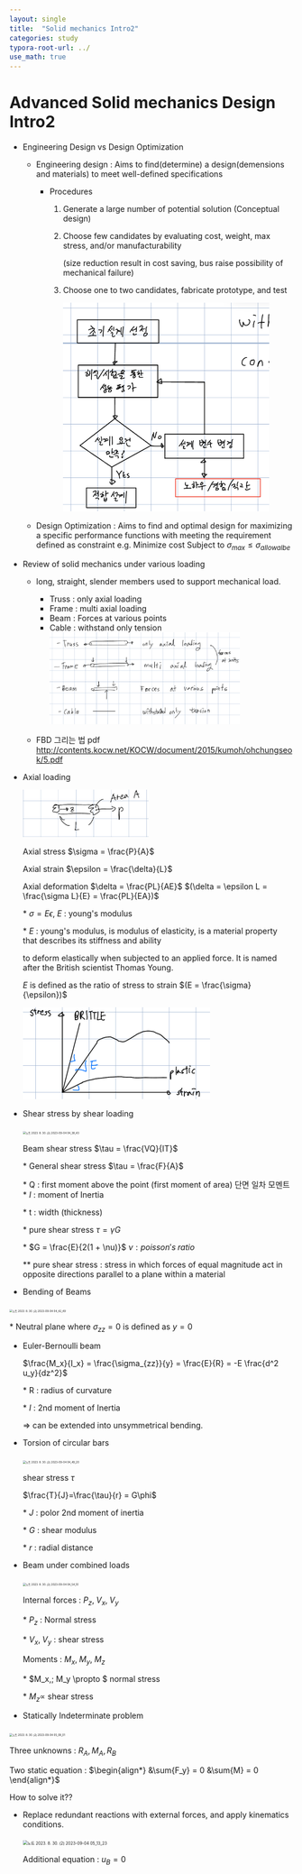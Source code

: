 ```yaml
---
layout: single
title:  "Solid mechanics Intro2"
categories: study
typora-root-url: ../
use_math: true
---
```


# Advanced Solid mechanics Design Intro2

- Engineering Design  vs  Design Optimization

  - Engineering design : Aims to find(determine) a design(demensions and materials) to meet well-defined specifications

    - Procedures

      1. Generate a large number of potential solution (Conceptual design)

      2. Choose few candidates by evaluating cost, weight, max stress, and/or manufacturability

         (size reduction result in cost saving, bus raise possibility of mechanical failure)

      3. Choose one to two candidates, fabricate prototype, and test

         <img src="/images/2023-09-02-Solid mechanics Intro2/4.png" alt="4" style="zoom:50%;" />

         

  - Design Optimization : Aims to find and optimal design for maximizing a specific performance functions 
                                           with meeting the requirement defined as constraint
                                           e.g. 
                                                      Minimize  cost
                                                      Subject to $\sigma_{max} \leq \sigma_{allowalbe}$



- Review of solid mechanics under various loading
  - long, straight, slender members used to support mechanical load.
    - Truss : only axial loading
    - Frame : multi axial loading
    - Beam : Forces at various points
    - Cable : withstand only tension
      <img src="/images/2023-09-02-Solid mechanics Intro2/6 2023-09-02 07_21_47.png" alt="6 2023-09-02 07_21_47" style="zoom: 33%;" />

  - FBD 그리는 법 pdf
    http://contents.kocw.net/KOCW/document/2015/kumoh/ohchungseok/5.pdf



- Axial loading

  <img src="/images/2023-09-02-Solid mechanics Intro2/image-20230904133516955.png" alt="image-20230904133516955" style="zoom:33%;" />

  Axial stress $\sigma = \frac{P}{A}$

  Axial strain $\epsilon = \frac{\delta}{L}$

  Axial deformation $\delta = \frac{PL}{AE}$ $(\delta = \epsilon L = \frac{\sigma L}{E} = \frac{PL}{EA})$

  &#42; $\sigma = E \epsilon, \; E$ : young's modulus

  &#42; $E$ : young's modulus, is modulus of elasticity, is a material property that describes its stiffness and ability

  to deform elastically when subjected to an applied force. It is named after the British scientist Thomas Young.

  $E$ is defined as the ratio of stress to strain $(E = \frac{\sigma}{\epsilon})$

  <img src="/images/2023-09-02-Solid mechanics Intro2/IMG_0374 2023-09-24 10_25_04.jpg" alt="IMG_0374 2023-09-24 10_25_04" style="zoom:50%;" />

  

- Shear stress by shear loading

  <img src="/images/2023-09-02-Solid mechanics Intro2/노트 2023. 8. 30. (2) 2023-09-04 04_38_43.png" alt="노트 2023. 8. 30. (2) 2023-09-04 04_38_43" style="zoom:33%;" />

  Beam shear stress $\tau = \frac{VQ}{IT}$

  &#42; General shear stress $\tau = \frac{F}{A}$ 

  &#42; Q : first moment above the point (first moment of area) 단면 일차 모멘트
  &#42; $I$ : moment of Inertia

  &#42; t : width (thickness)

  

  &#42; pure shear stress $\tau = \gamma G$

  &#42; $G = \frac{E}{2(1 + \nu)}$ 	$\nu : poisson's\; ratio$

  &#42;&#42; pure shear stress : stress in which forces of equal magnitude act in opposite directions parallel to a plane within a material

  

-  Bending of Beams

  <img src="/images/2023-09-02-Solid mechanics Intro2/노트 2023. 8. 30. (2) 2023-09-04 04_42_49.png" alt="노트 2023. 8. 30. (2) 2023-09-04 04_42_49" style="zoom:33%;" />


  &#42; Neutral plane where $\sigma_{zz} = 0$ is defined as $y=0$

  - Euler-Bernoulli beam

    $\frac{M_x}{I_x} = \frac{\sigma_{zz}}{y} = \frac{E}{R} = -E \frac{d^2 u_y}{dz^2}$

    &#42; R : radius of curvature

    &#42; $I$ : 2nd moment of Inertia

    => can be extended into unsymmetrical bending.



- Torsion of circular bars

  <img src="/images/2023-09-02-Solid mechanics Intro2/노트 2023. 8. 30. (2) 2023-09-04 04_49_20.png" alt="노트 2023. 8. 30. (2) 2023-09-04 04_49_20" style="zoom:33%;" />

  shear stress $\tau$

  $\frac{T}{J}=\frac{\tau}{r} = G\phi$

  &#42; $J$ : polor 2nd moment of inertia

  &#42; $G$ : shear modulus

  &#42; $r$ : radial distance



- Beam under combined loads

  <img src="/images/2023-09-02-Solid mechanics Intro2/노트 2023. 8. 30. (2) 2023-09-04 04_54_10.png" alt="노트 2023. 8. 30. (2) 2023-09-04 04_54_10" style="zoom:33%;" />

  Internal forces : $P_z,\; V_x,\; V_y$

  &#42; $P_z$ : Normal stress

  &#42; $V_x,\; V_y$ : shear stress

  Moments : $M_x,\; M_y,\; M_z$

  &#42; $M_x,\; M_y \propto $ normal stress

  &#42; $M_z \propto$ shear stress

  

-  Statically Indeterminate problem

  <img src="/images/2023-09-02-Solid mechanics Intro2/노트 2023. 8. 30. (2) 2023-09-04 05_08_01.png" alt="노트 2023. 8. 30. (2) 2023-09-04 05_08_01" style="zoom:33%;" />

  Three unknowns : $R_A, M_A, R_B$

  Two static equation : $\begin{align*}
  &\sum{F_y} = 0
  &\sum{M} = 0 \end{align*}$


  How to solve it??

  - Replace redundant reactions with external forces, and apply kinematics conditions.

    <img src="/images/2023-09-02-Solid mechanics Intro2/노트 2023. 8. 30. (2) 2023-09-04 05_13_23.png" alt="노트 2023. 8. 30. (2) 2023-09-04 05_13_23" style="zoom: 50%;" />

    Additional equation : $u_B = 0$

